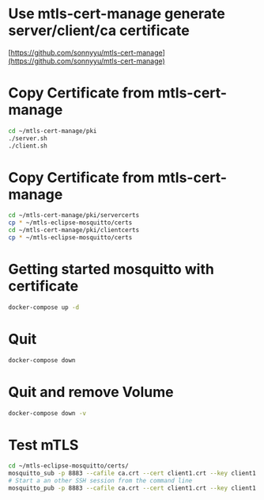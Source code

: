# Use mtls-cert-manage generate server/client/ca certificate 

[https://github.com/sonnyyu/mtls-cert-manage](https://github.com/sonnyyu/mtls-cert-manage)

# Copy Certificate from mtls-cert-manage
```bash
cd ~/mtls-cert-manage/pki
./server.sh
./client.sh
```
# Copy Certificate from mtls-cert-manage
```bash
cd ~/mtls-cert-manage/pki/servercerts 
cp * ~/mtls-eclipse-mosquitto/certs
cd ~/mtls-cert-manage/pki/clientcerts
cp * ~/mtls-eclipse-mosquitto/certs
```
# Getting started mosquitto with certificate
```bash
docker-compose up -d
```
# Quit 
```bash
docker-compose down 
```
# Quit and remove Volume
```bash
docker-compose down -v
```
# Test mTLS
```bash
cd ~/mtls-eclipse-mosquitto/certs/
mosquitto_sub -p 8883 --cafile ca.crt --cert client1.crt --key client1.key -h 192.168.1.204 -t msg 
# Start a an other SSH session from the command line
mosquitto_pub -p 8883 --cafile ca.crt --cert client1.crt --key client1.key -h 192.168.1.204 -t msg -m "test"
```

